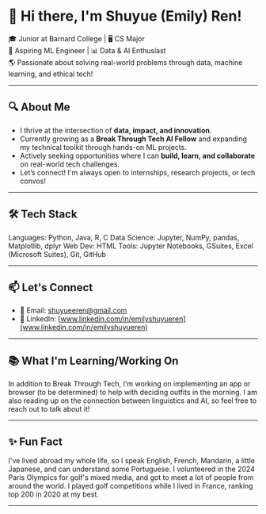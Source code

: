 # 👋 Hi there, I'm Shuyue (Emily) Ren!

🎓 Junior at Barnard College | 🖥️ CS Major  
🌱 Aspiring ML Engineer | 📊 Data & AI Enthusiast  
🌎 Passionate about solving real-world problems through data, machine learning, and ethical tech!

---

## 🔍 About Me

- I thrive at the intersection of **data, impact, and innovation**.
- Currently growing as a **Break Through Tech AI Fellow** and expanding my technical toolkit through hands-on ML projects.
- Actively seeking opportunities where I can **build, learn, and collaborate** on real-world tech challenges.
- Let’s connect! I'm always open to internships, research projects, or tech convos!

---

## 🛠️ Tech Stack

Languages: Python, Java, R, C
Data Science: Jupyter, NumPy, pandas, Matplotlib, dplyr
Web Dev: HTML
Tools: Jupyter Notebooks, GSuites, Excel (Microsoft Suites), Git, GitHub

---

## 📫 Let's Connect

- 📧 Email: [shuyueeren@gmail.com](mailto:shuyueeren@gmail.com)  
- 💼 LinkedIn: [www.linkedin.com/in/emilyshuyueren](www.linkedin.com/in/emilyshuyueren)

---

## 📚 What I'm Learning/Working On

In addition to Break Through Tech, I'm working on implementing an app or browser (to be determined) to help with deciding outfits in the morning. I am also reading up on the connection between linguistics and AI, so feel free to reach out to talk about it!

---

## ✨ Fun Fact

I've lived abroad my whole life, so I speak English, French, Mandarin, a little Japanese, and can understand some Portuguese. I volunteered in the 2024 Paris Olympics for golf's mixed media, and got to meet a lot of people from around the world. I played golf competitions while I lived in France, ranking top 200 in 2020 at my best.

---

